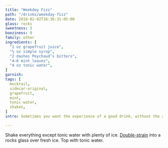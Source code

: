```yaml
---
title: "Weekday Fizz"
path: "/drinks/weekday-fizz"
date: 2018-02-02T16:36:31-05:00
glass: rocks
sweetness: 3
booziness: 0
family: other
ingredients: [
  "1 oz grapefruit juice",
  "½ oz simple syrup",
  "2 dashes Peychaud’s bitters",
  "4–6 mint leaves",
  "4 oz tonic water",
]
garnish:
tags: [
  mocktail,
  sidecar-original,
  grapefruit,
  mint,
  tonic-water,
  shaken,
]
intro: Sometimes you want the experience of a good drink, without the alcohol. Unfortunately, a good mocktail is hard to find. I’m particularly proud of this one.

---
```


Shake everything except tonic water with plenty of ice. [Double-strain](/techniques/straining/#double-straining) into a rocks glass over fresh ice. Top with tonic water.
